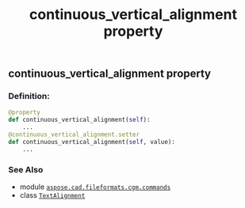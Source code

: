﻿---
title: continuous_vertical_alignment property
second_title: Aspose.CAD for Python via .NET API References
description: 
type: docs
weight: 70
url: /python-net/aspose.cad.fileformats.cgm.commands/textalignment/continuous_vertical_alignment/
is_root: false
---

## continuous_vertical_alignment property

### Definition:
```python
@property
def continuous_vertical_alignment(self):
    ...
@continuous_vertical_alignment.setter
def continuous_vertical_alignment(self, value):
    ...
```

### See Also
* module [`aspose.cad.fileformats.cgm.commands`](../../)
* class [`TextAlignment`](/cad/python-net/aspose.cad.fileformats.cgm.commands/textalignment)
